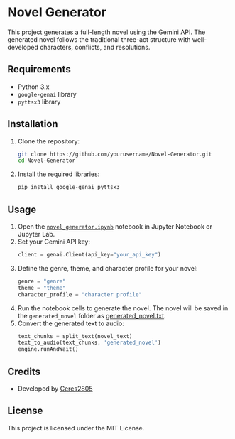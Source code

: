 # Novel Generator

This project generates a full-length novel using the Gemini API. The generated novel follows the traditional three-act structure with well-developed characters, conflicts, and resolutions.

## Requirements

- Python 3.x
- `google-genai` library
- `pyttsx3` library

## Installation

1. Clone the repository:
    ```sh
    git clone https://github.com/yourusername/Novel-Generator.git
    cd Novel-Generator
    ```

2. Install the required libraries:
    ```sh
    pip install google-genai pyttsx3
    ```

## Usage

1. Open the [`novel_generator.ipynb`](http://_vscodecontentref_/1) notebook in Jupyter Notebook or Jupyter Lab.
2. Set your Gemini API key:
    ```python
    client = genai.Client(api_key="your_api_key")
    ```
3. Define the genre, theme, and character profile for your novel:
    ```python
    genre = "genre"
    theme = "theme"
    character_profile = "character profile"
    ```
4. Run the notebook cells to generate the novel. The novel will be saved in the `generated_novel` folder as [generated_novel.txt](http://_vscodecontentref_/2).
5. Convert the generated text to audio:
    ```python
    text_chunks = split_text(novel_text)
    text_to_audio(text_chunks, 'generated_novel')
    engine.runAndWait()
    ```
    
## Credits

- Developed by [Ceres2805](https://github.com/Ceres2805)

## License

This project is licensed under the MIT License.

